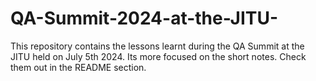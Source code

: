 # QA-Summit-2024-at-the-JITU-
This repository contains the lessons learnt during the QA Summit at the JITU held on July 5th 2024. Its more focused on the short notes. Check them out in the README section. 
